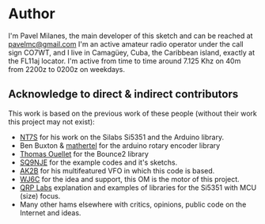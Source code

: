 
# Author #

I'm Pavel Milanes, the main developer of this sketch and can be reached at pavelmc@gmail.com I'm an active amateur radio operator under the call sign CO7WT, and I live in Camagüey, Cuba, the Caribbean island, exactly at the FL11aj locator. I'm active from time to time around 7.125 Khz on 40m from 2200z to 0200z on weekdays.

## Acknowledge to direct & indirect contributors ##

This work is based on the previous work of these people (without their work this project may not exist):

 * [NT7S](https://github.com/etherkit/Si5351Arduino) for his work on the Silabs Si5351 and the Arduino library.
 * Ben Buxton & [mathertel](https://github.com/mathertel/RotaryEncoder) for the arduino rotary encoder library
 * [Thomas Ouellet](https://github.com/thomasfredericks/Bounce2/) for the Bounce2 library
 * [SQ9NJE](http://sq9nje.pl) for the example codes and it's sketchs.
 * [AK2B](http://ak2b.blogspot.com) for his multifeatured VFO in which this code is based.
 * [WJ6C](www.frcuba.com) for the idea and support, this OM is the motor of this project.
 * [QRP Labs](http://qrp-labs.com) explanation and examples of libraries for the Si5351 with MCU (size) focus.
 * Many other hams elsewhere with critics, opinions, public code on the Internet and ideas.
